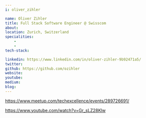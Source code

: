```yaml
---
i: oliver_zihler

name: Oliver Zihler
title: Full Stack Software Engineer @ Swisscom
about: 
location: Zurich, Switzerland
specialities:
    - 
    - 
tech-stack: 

linkedin: https://www.linkedin.com/in/oliver-zihler-9b92471a5/
twitter: 
github: https://github.com/ozihler
website: 
youtube: 
medium: 
blog: 
---
```


https://www.meetup.com/techexcellence/events/289726691/

https://www.youtube.com/watch?v=Gr_sLZ28Klw